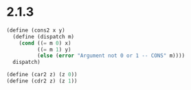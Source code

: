 # 2.1.3

```scheme
(define (cons2 x y)
  (define (dispatch m)
    (cond ((= m 0) x)
          ((= m 1) y)
          (else (error "Argument not 0 or 1 -- CONS" m))))
  dispatch)
```

```scheme
(define (car2 z) (z 0))
(define (cdr2 z) (z 1))
```
